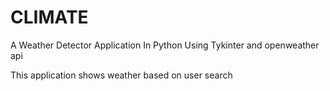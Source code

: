 # CLIMATE
A Weather Detector Application In Python 
Using Tykinter and openweather api

This application shows weather based on user search 
